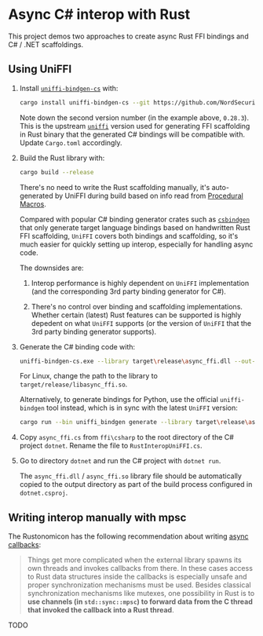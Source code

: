 # Async C# interop with Rust

This project demos two approaches to create async Rust FFI bindings and C# / .NET scaffoldings.

## Using UniFFI

1. Install [`uniffi-bindgen-cs`](https://github.com/NordSecurity/uniffi-bindgen-cs) with:

   ```bash
   cargo install uniffi-bindgen-cs --git https://github.com/NordSecurity/uniffi-bindgen-cs --tag v0.9.1+v0.28.3
   ```
   Note down the second version number (in the example above, `0.28.3`). This is the upstream [`uniffi`](https://github.com/mozilla/uniffi-rs)
   version used for generating FFI scaffolding in Rust binary that the generated C# bindings will be compatible with. Update `Cargo.toml` accordingly.

2. Build the Rust library with:

   ```bash
   cargo build --release
   ```

   There's no need to write the Rust scaffolding manually, it's auto-generated by UniFFI during build based on info read from [Procedural Macros](https://mozilla.github.io/uniffi-rs/0.29/proc_macro/index.html).

   Compared with popular C# binding generator crates such as [`csbindgen`](https://github.com/Cysharp/csbindgen) that only generate target language bindings based on handwritten Rust FFI scaffolding, `UniFFI` covers both bindings and scaffolding, so it's much easier for quickly setting up interop, especially for handling async code.

   The downsides are:

   1. Interop performance is highly dependent on `UniFFI` implementation (and the corresponding 3rd party binding generator for C#).

   2. There's no control over binding and scaffolding implementations. Whether certain (latest) Rust features can be supported is highly depedent on what `UniFFI` supports (or the version of `UniFFI` that the 3rd party binding generator supports).

3. Generate the C# binding code with:

   ```bash
   uniffi-bindgen-cs.exe --library target\release\async_ffi.dll --out-dir="ffi\csharp"
   ```

   For Linux, change the path to the library to `target/release/libasync_ffi.so`.

   Alternatively, to generate bindings for Python, use the official `uniffi-bindgen` tool instead, which is in sync with the latest `UniFFI` version:

   ```bash
   cargo run --bin uniffi_bindgen generate --library target\release\async_ffi.dll --language python --out-dir ffi\python
   ```

4. Copy `async_ffi.cs` from `ffi\csharp` to the root directory of the C# project `dotnet`. Rename the file to `RustInteropUniFFI.cs`.

5. Go to directory `dotnet` and run the C# project with `dotnet run`.

   The `async_ffi.dll` / `async_ffi.so` library file should be automatically copied to the output directory as part of the build process
   configured in `dotnet.csproj`.


## Writing interop manually with mpsc

The Rustonomicon has the following recommendation about writing [async callbacks](https://doc.rust-lang.org/nomicon/ffi.html#asynchronous-callbacks):

> Things get more complicated when the external library spawns its own threads and invokes callbacks from there.
> In these cases access to Rust data structures inside the callbacks is especially unsafe and proper synchronization mechanisms
> must be used. Besides classical synchronization mechanisms like mutexes, one possibility in Rust is to **use channels
> (in `std::sync::mpsc`) to forward data from the C thread that invoked the callback into a Rust thread**.

TODO
